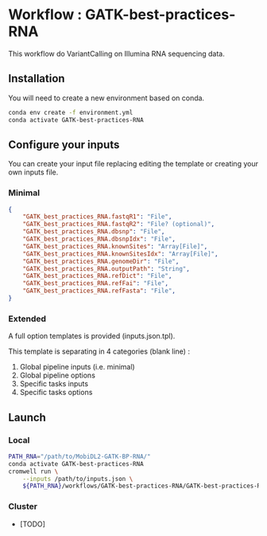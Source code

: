 # Workflow : GATK-best-practices-RNA

This workflow do VariantCalling on Illumina RNA sequencing data.

## Installation

You will need to create a new environment based on conda.

```bash
conda env create -f environment.yml
conda activate GATK-best-practices-RNA
```

## Configure your inputs

You can create your input file replacing editing the template or creating your own inputs file.

### Minimal

```json
{
	"GATK_best_practices_RNA.fastqR1": "File",
	"GATK_best_practices_RNA.fastqR2": "File? (optional)",
	"GATK_best_practices_RNA.dbsnp": "File",
	"GATK_best_practices_RNA.dbsnpIdx": "File",
	"GATK_best_practices_RNA.knownSites": "Array[File]",
	"GATK_best_practices_RNA.knownSitesIdx": "Array[File]",
	"GATK_best_practices_RNA.genomeDir": "File",
	"GATK_best_practices_RNA.outputPath": "String",
	"GATK_best_practices_RNA.refDict": "File",
	"GATK_best_practices_RNA.refFai": "File",
	"GATK_best_practices_RNA.refFasta": "File",
}
```

### Extended

A full option templates is provided (inputs.json.tpl).

This template is separating in 4 categories (blank line) :
1. Global pipeline inputs (i.e. minimal)
2. Global pipeline options
3. Specific tasks inputs
4. Specific tasks options

## Launch

### Local

```bash
PATH_RNA="/path/to/MobiDL2-GATK-BP-RNA/"
conda activate GATK-best-practices-RNA
cromwell run \
	--inputs /path/to/inputs.json \
	${PATH_RNA}/workflows/GATK-best-practices-RNA/GATK-best-practices-RNA.wdl
```

### Cluster

- [TODO]
